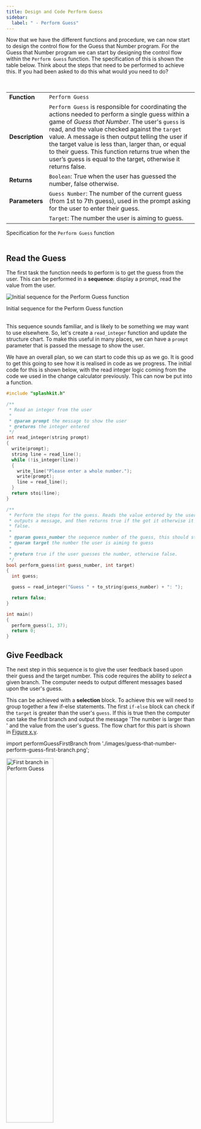 ```yaml
---
title: Design and Code Perform Guess
sidebar:
  label: " - Perform Guess"
---
```


Now that we have the different functions and procedure, we can now start to design the control flow for the Guess that Number program. For the Guess that Number program we can start by designing the control flow within the `Perform Guess` function. The specification of this is shown the table below. Think about the steps that need to be performed to achieve this. If you had been asked to do this what would you need to do?

<br/>
<a id="TablePerformGuessSpecs"></a>

|   |   |
|---|---|
| **Function** | `Perform Guess` |
| **Description** |  `Perform Guess` is responsible for coordinating the actions needed to perform a single guess within a game of *Guess that Number*. The user's `guess` is read, and the value checked against the `target` value. A message is then output telling the user if the target value is less than, larger than, or equal to their guess. This function returns true when the user’s guess is equal to the target, otherwise it returns false.|
| **Returns** | `Boolean`: True when the user has guessed the number, false otherwise. |
| **Parameters** | `Guess Number`: The number of the current guess (from 1st to 7th guess), used in the prompt asking for the user to enter their guess. |
|| `Target`: The number the user is aiming to guess. |

<div class="caption">Specification for the <code>Perform Guess</code> function</div><br/>

## Read the Guess

The first task the function needs to perform is to get the guess from the user. This can be performed in a **sequence**: display a prompt, read the value from the user.

![Initial sequence for the Perform Guess function](./images/guess-that-number-perform-guess-initial-sequence.png)

<div class="caption">Initial sequence for the Perform Guess function</div><br/>

This sequence sounds familiar, and is likely to be something we may want to use elsewhere. So, let's create a `read_integer` function and update the structure chart. To make this useful in many places, we can have a `prompt` parameter that is passed the message to show the user.

We have an overall plan, so we can start to code this up as we go. It is good to get this going to see how it is realised in code as we progress. The initial code for this is shown below, with the read integer logic coming from the code we used in the change calculator previously. This can now be put into a function.

```cpp
#include "splashkit.h"

/**
 * Read an integer from the user
 *
 * @param prompt the message to show the user
 * @returns the integer entered
 */
int read_integer(string prompt)
{
  write(prompt);
  string line = read_line();
  while (!is_integer(line))
  {
    write_line("Please enter a whole number.");
    write(prompt);
    line = read_line();
  }
  return stoi(line);
}

/**
 * Perform the steps for the guess. Reads the value entered by the user,
 * outputs a message, and then returns true if the got it otherwise it returns
 * false.
 *
 * @param guess_number the sequence number of the guess, this should start at 1
 * @param target the number the user is aiming to guess
 *
 * @return true if the user guesses the number, otherwise false.
 */
bool perform_guess(int guess_number, int target)
{
  int guess;

  guess = read_integer("Guess " + to_string(guess_number) + ": ");

  return false;
}

int main()
{
  perform_guess(1, 37);
  return 0;
}
```

## Give Feedback

The next step in this sequence is to give the user feedback based upon their guess and the target number. This code requires the ability to *select* a given branch. The computer needs to output different messages
based upon the user's guess.

This can be achieved with a **selection** block. To achieve this we will need to group together a few if-else statements. The first `if-else` block can check if the `target` is greater than the user's `guess`. If this is true then the computer can take the first branch and output the message 'The number is larger than ' and the value from the user's guess. The flow chart for this part is shown in [Figure x.y](#FigurePerformGuessFirstBranch).

import performGuessFirstBranch from './images/guess-that-number-perform-guess-first-branch.png';

<a id="FigurePerformGuessFirstBranch"></a>
<img src={performGuessFirstBranch.src} alt="First branch in Perform Guess" width="50%" />
<div class="caption">First branch in Perform Guess</div><br/>

:::note

- The conditions within the if statement are Boolean expressions
- This condition is checking if target > guess
- There are now two paths through this code: one when target is > guess, and another when it is not

:::

Following the false path from the first decision, and we have a new location into which to insert a block. At this point we know the target is *not* larger than the user's guess, so we can include another `if-else` block to check if the target is **less than** the user's guess. This is shown in [Figure x.y](#FigurePerformGuessSecondBranch)

import performGuessSecondBranch from './images/guess-that-number-perform-guess-second-branch.png';

<a id="FigurePerformGuessSecondBranch"></a>
<img src={performGuessSecondBranch.src} alt="Second branch tests if the Target is less than the guess" width="75%" />
<div class="caption">Second branch tests if the Target is less than the guess</div><br/>

:::note

- The newly added block is another if statement
- This is nested within the `else` branch of the first if statement
- This code checks *if* `target` < `guess`
- There are now three paths through this code

:::

Taking the false path again, and now we have a location at which the target value *must be* equal to the user's guess. The first condition checked if the `target` was larger than the `guess`, which it was not. The second condition checked if the `target` was less than the `guess`, which it was not. So the only way it can get here is when the `target` and the `guess` are equal. This path can then be used to output the 'Well done...' message. This is shown in [Figure x.y](#FigurePerformGuessThirdPath)

import performGuessThirdPath from './images/guess-that-number-perform-guess-third-path.png';

<a id="FigurePerformGuessThirdPath"></a>
<img src={performGuessThirdPath.src} alt="The 'Well done...' message can be output on the third path" width="75%" />
<div class="caption">The 'Well done...' message can be output on the third path</div><br/>

:::note

- The newly added block is a sequence, outputting the 'Well done...' message
- On this third path the `target` and `guess` must be equal
- Notice the single exit out of the second branch, which then flows to the single exit out of the first branch.

:::

## Returning

The last action in the code is to return a Boolean result indicating if the user's guess is equal to the target number.

<a id="FigurePerformGuessBooleanReturnValue"></a>

![Figure x.y A Boolean result is returned from the function](./images/guess-that-number-perform-guess-boolean-return-value.png "A Boolean result is returned from the function")
<div class="caption">A Boolean result is returned from the function</div><br/>

:::note

- The newly added block is a single action, defining the result to be returned
- This action returns the result `true` when the `target` and the `guess` are the same

:::

[Figure x.y](#FigurePerformGuessResultCalc) shows the *trick* that is being performed at the end of `Perform Guess`'s code. `Perform Guess` needs to return a result indicating if the user has guessed the number of not.
This will be a Boolean value, with true indicating they guessed the number. Initially it may seem that you need a **selection** block to enable this, as shown on the right of [Figure x.y](#FigurePerformGuessResultCalc). However, you do not need this branch. Instead, you can just directly return the expression that would have been used in the if statement's condition.

<br/>
<a id="FigurePerformGuessResultCalc"></a>

![Figure x.y Calculating Perform Guess's result](./images/guess-that-number-perform-guess-result-calc.png "Calculating Perform Guess's result")
<div class="caption">Calculating Perform Guess's result</div><br/>

:::note

- In *most* cases it is better to have less code if possible, as long as this does not obscure the purpose of the code
- This is an example of replacing *actions* with *data*. The more *intelligence* you can build into the data in your programs, the more flexible they will be

:::

## Structured Programming Blocks

[Figure x.y](#FigurePerformGuessBlocks) shows a flowchart with annotations highlighting the different blocks within the code. The function starts off with a **sequence** that contains all the code in the function. Within this there is the **selection**, that internally contains another **selection**.

<br/>
<a id="FigurePerformGuessBlocks"></a>

![Figure x.y Blocks in the Perform Guess code](./images/guess-that-number-perform-guess-blocks.png "Blocks in the Perform Guess code")
<div class="caption">Blocks in the Perform Guess code</div><br/>

:::note

- Notice that each block has a single path going into it, and a single path coming out

:::

## The Pseudocode for Perform Guess

[Listing x.y](#ListingPerformGuessPseudoCode) contains the pseudocode for the `Perform Guess` logic from the flowchart in [Figure x.y](#FigurePerformGuessBooleanReturnValue). Notice how the indentation mirrors the block structures in the flowchart. It is good practice to indent your code in this way as it helps you, and any person who reads your code, to see the structure of the logic. You will be able to avoid many errors by making sure that you always indent your code so that it highlights the code's structure.

<br/>
<a id="ListingPerformGuessPseudoCode"></a>

```
Function: Perform Guess
--------------------------------
Parameters:
    Num Guess (Integer): The number of the guess (1..7)
    Target (Integer): The target the user is aiming for
Returns: Boolean - True if the user has guessed the Target
Steps:
    Ouput 'Guess ', num_guess, and ': '
    Read input into guess

    if target is less than guess then
       Output 'The number is less than ', guess
    else
       if target is larger than guess then
           Output 'The number is larger than ', guess
       else
           Output 'Well don... the number was ', guess
    
    Return target == guess 
```
<div class="caption">Pseudocode for <code>Perform Guess</code></div><br/>

:::note

- Code indentation makes it easier to read, and helps locate many common issues.
- Tab your code in with a **structured statement**
  - Indent the code in the branches of an If Statement and Case Statement
  - Indent the code within the body of the **While Loop** and the **Do While** or **Repeat Until** loops
- Make this a habit. When you code a **Branching** or **Looping** statement, automatically indent the next line of code
- Always keep your code neat, make it look good
- Remember to watch out in the comparison use `==` not `=` in your C/C++ code
:::
